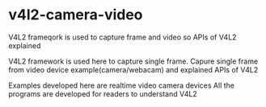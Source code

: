 # v4l2-camera-video
V4L2 frameqork is used to capture frame and video so APIs of V4L2 explained


V4L2 framework is used here to capture single frame.
Capure single frame from video device example(camera/webacam) and explained APIs of V4L2
    
Examples developed here are realtime video camera devices
All the programs are developed for readers to understand V4L2

